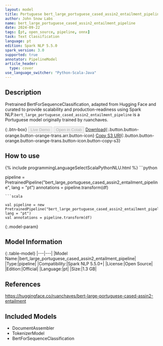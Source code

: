 ```yaml
---
layout: model
title: Portuguese bert_large_portuguese_cased_assin2_entailment_pipeline pipeline BertForSequenceClassification from ruanchaves
author: John Snow Labs
name: bert_large_portuguese_cased_assin2_entailment_pipeline
date: 2024-09-22
tags: [pt, open_source, pipeline, onnx]
task: Text Classification
language: pt
edition: Spark NLP 5.5.0
spark_version: 3.0
supported: true
annotator: PipelineModel
article_header:
  type: cover
use_language_switcher: "Python-Scala-Java"
---
```


## Description

Pretrained BertForSequenceClassification, adapted from Hugging Face and curated to provide scalability and production-readiness using Spark NLP.`bert_large_portuguese_cased_assin2_entailment_pipeline` is a Portuguese model originally trained by ruanchaves.

{:.btn-box}
<button class="button button-orange" disabled>Live Demo</button>
<button class="button button-orange" disabled>Open in Colab</button>
[Download](https://s3.amazonaws.com/auxdata.johnsnowlabs.com/public/models/bert_large_portuguese_cased_assin2_entailment_pipeline_pt_5.5.0_3.0_1727032551203.zip){:.button.button-orange.button-orange-trans.arr.button-icon}
[Copy S3 URI](s3://auxdata.johnsnowlabs.com/public/models/bert_large_portuguese_cased_assin2_entailment_pipeline_pt_5.5.0_3.0_1727032551203.zip){:.button.button-orange.button-orange-trans.button-icon.button-copy-s3}

## How to use



<div class="tabs-box" markdown="1">
{% include programmingLanguageSelectScalaPythonNLU.html %}
```python

pipeline = PretrainedPipeline("bert_large_portuguese_cased_assin2_entailment_pipeline", lang = "pt")
annotations =  pipeline.transform(df)   

```
```scala

val pipeline = new PretrainedPipeline("bert_large_portuguese_cased_assin2_entailment_pipeline", lang = "pt")
val annotations = pipeline.transform(df)

```
</div>

{:.model-param}
## Model Information

{:.table-model}
|---|---|
|Model Name:|bert_large_portuguese_cased_assin2_entailment_pipeline|
|Type:|pipeline|
|Compatibility:|Spark NLP 5.5.0+|
|License:|Open Source|
|Edition:|Official|
|Language:|pt|
|Size:|1.3 GB|

## References

https://huggingface.co/ruanchaves/bert-large-portuguese-cased-assin2-entailment

## Included Models

- DocumentAssembler
- TokenizerModel
- BertForSequenceClassification